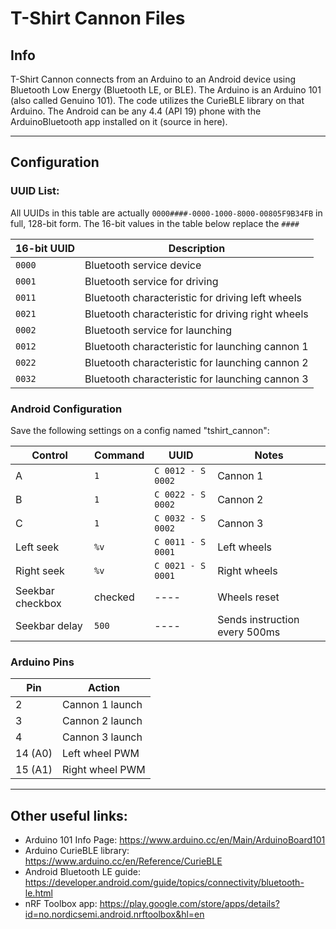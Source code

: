 # T-Shirt Cannon Files

## Info

T-Shirt Cannon connects from an Arduino to an Android device using Bluetooth Low Energy (Bluetooth LE, or BLE).  The Arduino is an Arduino 101 (also called Genuino 101). The code utilizes the CurieBLE library on that Arduino. The Android can be any 4.4 (API 19) phone with the ArduinoBluetooth app installed on it (source in here). 

***

## Configuration

### UUID List:

All UUIDs in this table are actually `0000####-0000-1000-8000-00805F9B34FB` in full, 128-bit form. The 16-bit values in the table below replace the `####`

| 16-bit UUID  | Description |
| ------------- | ------------- |
| `0000` | Bluetooth service device |
| `0001` | Bluetooth service for driving |
| `0011` | Bluetooth characteristic for driving left wheels |
| `0021` | Bluetooth characteristic for driving right wheels |
| `0002` | Bluetooth service for launching |
| `0012` | Bluetooth characteristic for launching cannon 1 |
| `0022` | Bluetooth characteristic for launching cannon 2 |
| `0032` | Bluetooth characteristic for launching cannon 3 |

### Android Configuration

Save the following settings on a config named "tshirt_cannon":

| Control  | Command | UUID | Notes |
| ------------- | ------------- | ------------- | ------------- |
| A  | `1` | `C 0012 - S 0002` | Cannon 1 |
| B  | `1` | `C 0022 - S 0002` | Cannon 2 |
| C  | `1` | `C 0032 - S 0002` | Cannon 3 |
| Left seek  | `%v`  | `C 0011 - S 0001` | Left wheels |
| Right seek  | `%v`  | `C 0021 - S 0001` | Right wheels |
| Seekbar checkbox | checked | ---- | Wheels reset |
| Seekbar delay | `500` | ---- | Sends instruction every 500ms |

### Arduino Pins

| Pin  | Action |
| ------------- | ------------- |
| 2 | Cannon 1 launch |
| 3 | Cannon 2 launch |
| 4 | Cannon 3 launch |
| 14 (A0) | Left wheel PWM |
| 15 (A1) | Right wheel PWM |

***

## Other useful links:
 - Arduino 101 Info Page: https://www.arduino.cc/en/Main/ArduinoBoard101
 - Arduino CurieBLE library: https://www.arduino.cc/en/Reference/CurieBLE
 - Android Bluetooth LE guide: https://developer.android.com/guide/topics/connectivity/bluetooth-le.html
 - nRF Toolbox app: https://play.google.com/store/apps/details?id=no.nordicsemi.android.nrftoolbox&hl=en
